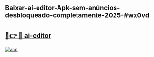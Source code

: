 ## Baixar-ai-editor-Apk-sem-anúncios-desbloqueado-completamente-2025-#wx0vd

# <h2><a href="https://ainizakaria.my?title=ai-editor&ref=20M">🔗👉 🔴 ai-editor</a></h2>

[![acn](https://github.com/user-attachments/assets/0f9c940e-d8b0-45ae-aac7-cd30a18b3e1c)](https://ainizakaria.my?title=ai-editor&ref=20M)

